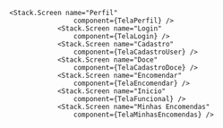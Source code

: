     <Stack.Screen name="Perfil"
                    component={TelaPerfil} />
                <Stack.Screen name="Login"
                    component={TelaLogin} />
                <Stack.Screen name="Cadastro"
                    component={TelaCadastroUser} />
                <Stack.Screen name="Doce"
                    component={TelaCadastroDoce} />
                <Stack.Screen name="Encomendar"
                    component={TelaEncomendar} />
                <Stack.Screen name="Inicio"
                    component={TelaFuncional} />
                <Stack.Screen name="Minhas Encomendas"
                    component={TelaMinhasEncomendas} />